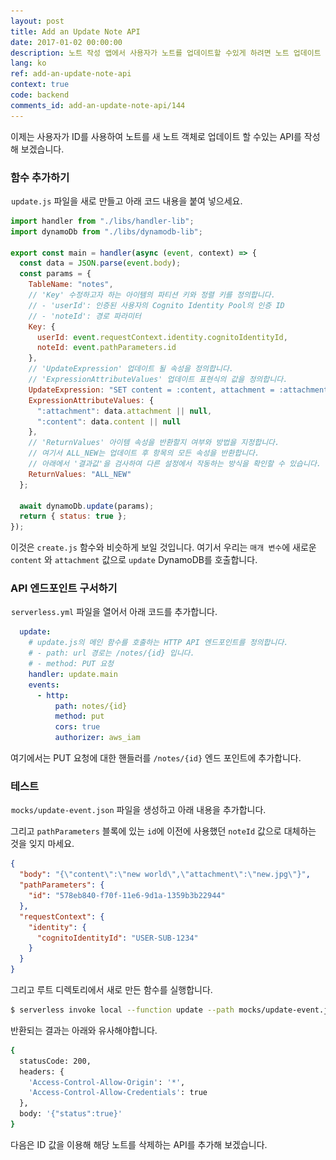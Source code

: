 ```yaml
---
layout: post
title: Add an Update Note API
date: 2017-01-02 00:00:00
description: 노트 작성 앱에서 사용자가 노트를 업데이트할 수있게 하려면 노트 업데이트 PUT API를 추가해야합니다. 이를 위해 우리는 Serverless Framework 프로젝트에 새로운 Lambda 함수를 추가 할 것입니다. Lambda 함수는 DynamoDB 테이블에서 사용자 노트를 업데이트합니다.
lang: ko
ref: add-an-update-note-api
context: true
code: backend
comments_id: add-an-update-note-api/144
---
```


이제는 사용자가 ID를 사용하여 노트를 새 노트 객체로 업데이트 할 수있는 API를 작성해 보겠습니다.

### 함수 추가하기

<img class="code-marker" src="/assets/s.png" />`update.js` 파일을 새로 만들고 아래 코드 내용을 붙여 넣으세요. 

``` javascript
import handler from "./libs/handler-lib";
import dynamoDb from "./libs/dynamodb-lib";

export const main = handler(async (event, context) => {
  const data = JSON.parse(event.body);
  const params = {
    TableName: "notes",
    // 'Key' 수정하고자 하는 아이템의 파티션 키와 정렬 키를 정의합니다.
    // - 'userId': 인증된 사용자의 Cognito Identity Pool의 인증 ID
    // - 'noteId': 경로 파라미터 
    Key: {
      userId: event.requestContext.identity.cognitoIdentityId,
      noteId: event.pathParameters.id
    },
    // 'UpdateExpression' 업데이트 될 속성을 정의합니다.
    // 'ExpressionAttributeValues' 업데이트 표현식의 값을 정의합니다.
    UpdateExpression: "SET content = :content, attachment = :attachment",
    ExpressionAttributeValues: {
      ":attachment": data.attachment || null,
      ":content": data.content || null
    },
    // 'ReturnValues' 아이템 속성을 반환할지 여부와 방법을 지정합니다.
    // 여기서 ALL_NEW는 업데이트 후 항목의 모든 속성을 반환합니다.
    // 아래에서 '결과값'을 검사하여 다른 설정에서 작동하는 방식을 확인할 수 있습니다.
    ReturnValues: "ALL_NEW"
  };

  await dynamoDb.update(params);
  return { status: true };
});
```

이것은 `create.js` 함수와 비슷하게 보일 것입니다. 여기서 우리는 `매개 변수`에 새로운`content` 와 `attachment` 값으로 `update` DynamoDB를 호출합니다.

### API 엔드포인트 구서하기 

<img class="code-marker" src="/assets/s.png" />`serverless.yml` 파일을 열어서 아래 코드를 추가합니다.

``` yaml
  update:
    # update.js의 메인 함수를 호출하는 HTTP API 엔드포인트를 정의합니다.
    # - path: url 경로는 /notes/{id} 입니다.
    # - method: PUT 요청 
    handler: update.main
    events:
      - http:
          path: notes/{id}
          method: put
          cors: true
          authorizer: aws_iam
```

여기에서는 PUT 요청에 대한 핸들러를 `/notes/{id}` 엔드 포인트에 추가합니다.

### 테스트

<img class="code-marker" src="/assets/s.png" />`mocks/update-event.json` 파일을 생성하고 아래 내용을 추가합니다.

그리고 `pathParameters` 블록에 있는 `id`에 이전에 사용했던 `noteId` 값으로 대체하는 것을 잊지 마세요.

``` json
{
  "body": "{\"content\":\"new world\",\"attachment\":\"new.jpg\"}",
  "pathParameters": {
    "id": "578eb840-f70f-11e6-9d1a-1359b3b22944"
  },
  "requestContext": {
    "identity": {
      "cognitoIdentityId": "USER-SUB-1234"
    }
  }
}
```

그리고 루트 디렉토리에서 새로 만든 함수를 실행합니다.

``` bash
$ serverless invoke local --function update --path mocks/update-event.json
```

반환되는 결과는 아래와 유사해야합니다.

``` bash
{
  statusCode: 200,
  headers: {
    'Access-Control-Allow-Origin': '*',
    'Access-Control-Allow-Credentials': true
  },
  body: '{"status":true}'
}
```

다음은 ID 값을 이용해 해당 노트를 삭제하는 API를 추가해 보겠습니다.
